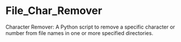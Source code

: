 # File_Char_Remover
Character Remover: A Python script to remove a specific character or number from file names in one or more specified directories.
